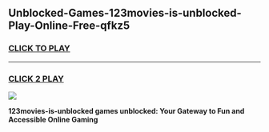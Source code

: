 
## Unblocked-Games-123movies-is-unblocked-Play-Online-Free-qfkz5
<h3>
<a href="https://premium76.site?title=123movies-is-unblocked&ref=26A">CLICK TO PLAY</a></h3>
<hr>

<h3>
<a href="https://premium76.site?title=123movies-is-unblocked&ref=26A">CLICK 2 PLAY</a>
  
</h3>

<a href="https://premium76.site?title=123movies-is-unblocked&ref=26A"><img src="https://clearcache.store/games.png"></a>


**123movies-is-unblocked games unblocked: Your Gateway to Fun and Accessible Online Gaming**
